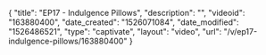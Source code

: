{
    "title": "EP17 - Indulgence Pillows",
    "description": "",
    "videoid": "163880400",
    "date_created": "1526071084",
    "date_modified": "1526486521",
    "type": "captivate",
    "layout": "video",
    "url": "\/v\/ep17-indulgence-pillows\/163880400"
}
